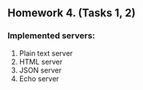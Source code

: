 ## Homework 4. (Tasks 1, 2)

### Implemented servers:
  1. Plain text server
  2. HTML server
  3. JSON server
  4. Echo server
